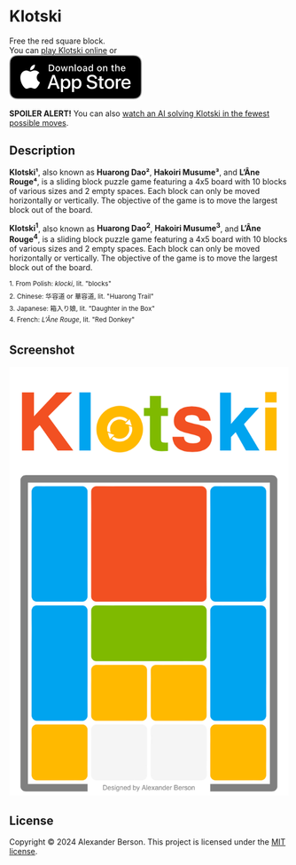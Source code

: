 # Klotski

Free the red square block.   
You can [play Klotski online](https://alex-berson.github.io/klotski/) or <br>
[<img src="images/Download_on_the_App_Store_Badge_US-UK_RGB_blk_092917.svg">](https://apps.apple.com/us/app/klotski/id6502583899)

**SPOILER ALERT!** You can also [watch an AI solving Klotski in the fewest possible moves](https://alex-berson.github.io/klotski/?mode=ai).

## Description

**Klotski¹**, also known as **Huarong Dao²**, **Hakoiri Musume³**, and **L’Âne Rouge⁴**, is a sliding block puzzle game featuring a 4x5 board with 10 blocks of various sizes and 2 empty spaces. Each block can only be moved horizontally or vertically. The objective of the game is to move the largest block out of the board.

**Klotski<sup>1</sup>**, also known as **Huarong Dao<sup>2</sup>**, **Hakoiri Musume<sup>3</sup>**, and **L’Âne Rouge<sup>4</sup>**, is a sliding block puzzle game featuring a 4x5 board with 10 blocks of various sizes and 2 empty spaces. Each block can only be moved horizontally or vertically. The objective of the game is to move the largest block out of the board.

<sup>1. From Polish: *klocki*, lit. "blocks"  
2. Chinese: 华容道 or 華容道, lit. "Huarong Trail"  
3. Japanese: 箱入り娘, lit. "Daughter in the Box"  
4. French: *L’Âne Rouge*, lit. "Red Donkey"
</sup>  

## Screenshot

<p align="center">
  <img src="images/screenshot.png" alt="Screenshot">
</p>

## License

Copyright &copy; 2024 Alexander Berson. This project is licensed under the [MIT license](LICENSE.txt "MIT License").

